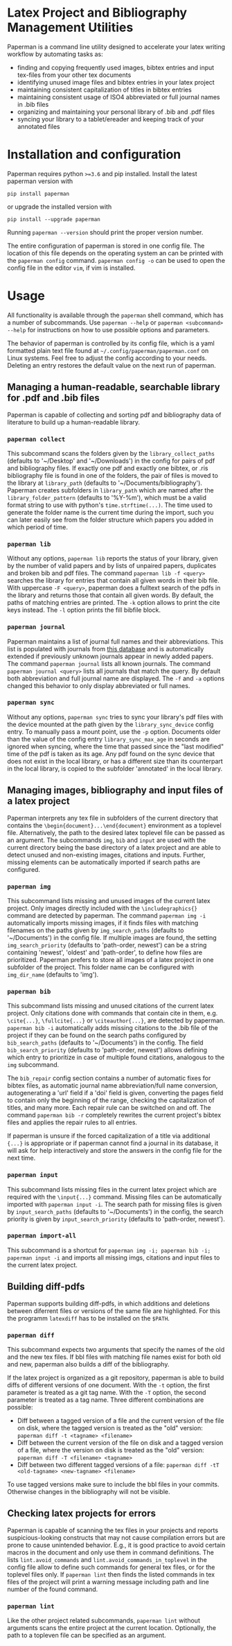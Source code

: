 # Latex Project and Bibliography Management Utilities

Paperman is a command line utility designed to accelerate your latex writing workflow by automating tasks as:
 * finding and copying frequently used images, bibtex entries and input tex-files from your other tex documents
 * identifying unused image files and bibtex entries in your latex project
 * maintaining consistent capitalization of titles in bibtex entries
 * maintaining consistent usage of ISO4 abbreviated or full journal names in .bib files
 * organizing and maintaining your personal library of .bib and .pdf files
 * syncing your library to a tablet/ereader and keeping track of your annotated files


# Installation and configuration

Paperman requires python `>=3.6` and pip installed. Install the latest paperman version with

```
pip install paperman
```

or upgrade the installed version with

```
pip install --upgrade paperman
```

Running `paperman --version` should print the proper version number.

The entire configuration of paperman is stored in one config file. The location of this file depends on the operating system an can be printed with the `paperman config` command. `paperman config -o` can be used to open the config file in the editor `vim`, if vim is installed.


# Usage

All functionality is available through the `paperman` shell command, which has a number of subcommands. Use `paperman --help` or `paperman <subcommand> --help` for instructions on how to use possible options and parameters.

The behavior of paperman is controlled by its config file, which is a yaml formatted plain text file found at `~/.config/paperman/paperman.conf` on Linux systems. Feel free to adjust the config according to your needs. Deleting an entry restores the default value on the next run of paperman.


## Managing a human-readable, searchable library for .pdf and .bib files

Paperman is capable of collecting and sorting pdf and bibliography data of literature to build up a human-readable library.


### `paperman collect`

This subcommand scans the folders given by the `library_collect_paths` (defaults to '~/Desktop' and '~/Downloads') in the config for pairs of pdf and bibliography files. If exactly one pdf and exactly one bibtex, or .ris bibliography file is found in one of the folders, the pair of files is moved to the library at `library_path` (defaults to '~/Documents/bibliography'). Paperman creates subfolders in `library_path` which are named after the `library_folder_pattern` (defaults to '%Y-%m'), which must be a valid format string to use with python's `time.strftime(...)`. The time used to generate the folder name is the current time during the import, such you can later easily see from the folder structure which papers you added in which period of time.


### `paperman lib`

Without any options, `paperman lib` reports the status of your library, given by the number of valid papers and by lists of unpaired papers, duplicates and broken bib and pdf files. The command `paperman lib -f <query>` searches the library for entries that contain all given words in their bib file. With uppercase `-F <query>`, paperman does a fulltext search of the pdfs in the library and returns those that contain all given words. By default, the paths of matching entries are printed. The `-k` option allows to print the cite keys instead. The `-l` option prints the fill bibfile block.


### `paperman journal`

Paperman maintains a list of journal full names and their abbreviations. This list is populated with journals from [this database](https://www.cas.org/support/documentation/references/corejournals) and is automatically extended if previously unknown journals appear in newly added papers. The command `paperman journal` lists all known journals. The command `paperman journal <query>` lists all journals that match the query. By default both abbreviation and full journal name are displayed. The `-f` and `-a` options changed this behavior to only display abbreviated or full names.


### `paperman sync`

Without any options, `paperman sync` tries to sync your library's pdf files with the device mounted at the path given by the `library_sync_device` config entry. To manually pass a mount point, use the `-p` option. Documents older than the value of the config entry `library_sync_max_age` in seconds are ignored when syncing, where the time that passed since the "last modified" time of the pdf is taken as its age. Any pdf found on the sync device that does not exist in the local library, or has a different size than its counterpart in the local library, is copied to the subfolder 'annotated' in the local library.


## Managing images, bibliography and input files of a latex project

Paperman interprets any tex file in subfolders of the current directory that contains the `\begin{document}...\end{document}` environment as a toplevel file. Alternatively, the path to the desired latex toplevel file can be passed as an argument. The subcommands `img`, `bib` and `input` are used with the current directory being the base directory of a latex project and are able to detect unused and non-existing images, citations and inputs. Further, missing elements can be automatically imported if search paths are configured.

### `paperman img`

This subcommand lists missing and unused images of the current latex project. Only images directly included with the `\includegraphics{}` command are detected by paperman. The command `paperman img -i` automatically imports missing images, if it finds files with matching filenames on the paths given by `img_search_paths` (defaults to '~/Documents') in the config file. If multiple images are found, the setting `img_search_priority` (defaults to 'path-order, newest') can be a string containing 'newest', 'oldest' and 'path-order', to define how files are prioritized. Paperman prefers to store all images of a latex project in one subfolder of the project. This folder name can be configured with `img_dir_name` (defaults to 'img').


### `paperman bib`

This subcommand lists missing and unused citations of the current latex project. Only citations done with commands that contain cite in them, e.g. `\cite{...}`, `\fullcite{...}` or `\citeauthor{...}`, are detected by paperman. `paperman bib -i` automatically adds missing citations to the .bib file of the project if they can be found on the search paths configured by  `bib_search_paths` (defaults to '~/Documents') in the config. The field `bib_search_priority` (defaults to 'path-order, newest') allows defining which entry to prioritize in case of multiple found citations, analogous to the `img` subcommand.

The `bib_repair` config section contains a number of automatic fixes for bibtex files, as automatic journal name abbreviation/full name conversion, autogenerating a 'url' field if a 'doi' field is given, converting the pages field to contain only the beginning of the range, checking the capitalization of titles, and many more. Each repair rule can be switched on and off. The command `paperman bib -r` completely rewrites the current project's bibtex files and applies the repair rules to all entries.

If paperman is unsure if the forced capitalization of a title via additional `{...}` is appropriate or if paperman cannot find a journal in its database, it will ask for help interactively and store the answers in the config file for the next time.


### `paperman input`

This subcommand lists missing files in the current latex project which are required with the `\input{...}` command. Missing files can be automatically imported with `paperman input -i`. The search path for missing files is given by `input_search_paths` (defaults to '~/Documents') in the config, the search priority is given by `input_search_priority` (defaults to 'path-order, newest').


### `paperman import-all`

This subcommand is a shortcut for `paperman img -i; paperman bib -i; paperman input -i` and imports all missing imgs, citations and input files to the current latex project.


## Building diff-pdfs

Paperman supports building diff-pdfs, in which additions and deletions between diferrent files or versions of the same file are highlighted. For this the programm `latexdiff` has to be installed on the `$PATH`.

### `paperman diff`

This subcommand expects two arguments that specify the names of the old and the new tex files. If bbl files with matching file names exist for both old and new, paperman also builds a diff of the bibliography.

If the latex project is organized as a git repository, paperman is able to build diffs of different versions of one document. With the `-t` option, the first parameter is treated as a git tag name. With the `-T` option, the second parameter is treated as a tag name. Three different combinations are possible:
* Diff between a tagged version of a file and the current version of the file on disk, where the tagged version is treated as the "old" version: `paperman diff -t <tagname> <filename>`
* Diff between the current version of the file on disk and a tagged version of a file, where the version on disk is treated as the "old" version: `paperman diff -T <filename> <tagname>`
* Diff between two different tagged versions of a file: `paperman diff -tT <old-tagname> <new-tagname> <filename>`

To use tagged versions make sure to include the bbl files in your commits. Otherwise changes in the bibliography will not be visible.


## Checking latex projects for errors

Paperman is capable of scanning the tex files in your projects and reports suspicious-looking constructs that may not cause compilation errors but are prone to cause unintended behavior. E.g., it is good practice to avoid certain macros in the document and only use them in command definitions. The lists `lint.avoid_commands` and `lint.avoid_commands_in_toplevel` in the config file allow to define such commands for general tex files, or for the toplevel files only. If `paperman lint` then finds the listed commands in tex files of the project will print a warning message including path and line number of the found command.

### `paperman lint`

Like the other project related subcommands, `paperman lint` without arguments scans the entire project at the current location. Optionally, the path to a topleven file can be specified as an argument.
